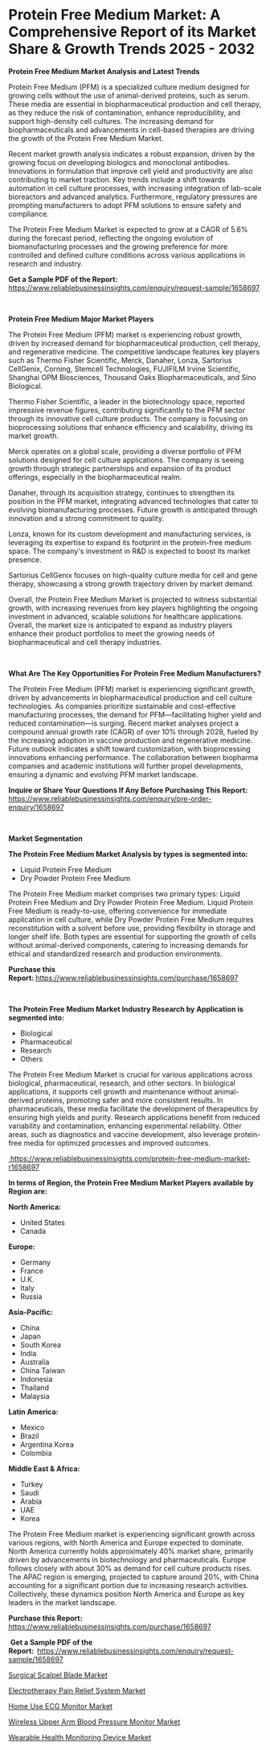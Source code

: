 <p><h1>Protein Free Medium Market: A Comprehensive Report of its Market Share & Growth Trends 2025 - 2032</h1></p><p><strong>Protein Free Medium Market Analysis and Latest Trends</strong></p>
<p><p>Protein Free Medium (PFM) is a specialized culture medium designed for growing cells without the use of animal-derived proteins, such as serum. These media are essential in biopharmaceutical production and cell therapy, as they reduce the risk of contamination, enhance reproducibility, and support high-density cell cultures. The increasing demand for biopharmaceuticals and advancements in cell-based therapies are driving the growth of the Protein Free Medium Market.</p><p>Recent market growth analysis indicates a robust expansion, driven by the growing focus on developing biologics and monoclonal antibodies. Innovations in formulation that improve cell yield and productivity are also contributing to market traction. Key trends include a shift towards automation in cell culture processes, with increasing integration of lab-scale bioreactors and advanced analytics. Furthermore, regulatory pressures are prompting manufacturers to adopt PFM solutions to ensure safety and compliance.</p><p>The Protein Free Medium Market is expected to grow at a CAGR of 5.6% during the forecast period, reflecting the ongoing evolution of biomanufacturing processes and the growing preference for more controlled and defined culture conditions across various applications in research and industry.</p></p>
<p><strong>Get a Sample PDF of the Report:&nbsp;</strong> <a href="https://www.reliablebusinessinsights.com/enquiry/request-sample/1658697?utm_campaign=112&utm_medium=2&utm_source=Github&utm_content=ia&utm_term=03032025&utm_id=protein-free-medium">https://www.reliablebusinessinsights.com/enquiry/request-sample/1658697</a></p>
<p>&nbsp;</p>
<p><strong>Protein Free Medium Major Market Players</strong></p>
<p><p>The Protein Free Medium (PFM) market is experiencing robust growth, driven by increased demand for biopharmaceutical production, cell therapy, and regenerative medicine. The competitive landscape features key players such as Thermo Fisher Scientific, Merck, Danaher, Lonza, Sartorius CellGenix, Corning, Stemcell Technologies, FUJIFILM Irvine Scientific, Shanghai OPM Biosciences, Thousand Oaks Biopharmaceuticals, and Sino Biological. </p><p>Thermo Fisher Scientific, a leader in the biotechnology space, reported impressive revenue figures, contributing significantly to the PFM sector through its innovative cell culture products. The company is focusing on bioprocessing solutions that enhance efficiency and scalability, driving its market growth.</p><p>Merck operates on a global scale, providing a diverse portfolio of PFM solutions designed for cell culture applications. The company is seeing growth through strategic partnerships and expansion of its product offerings, especially in the biopharmaceutical realm.</p><p>Danaher, through its acquisition strategy, continues to strengthen its position in the PFM market, integrating advanced technologies that cater to evolving biomanufacturing processes. Future growth is anticipated through innovation and a strong commitment to quality.</p><p>Lonza, known for its custom development and manufacturing services, is leveraging its expertise to expand its footprint in the protein-free medium space. The company's investment in R&D is expected to boost its market presence.</p><p>Sartorius CellGenix focuses on high-quality culture media for cell and gene therapy, showcasing a strong growth trajectory driven by market demand.</p><p>Overall, the Protein Free Medium Market is projected to witness substantial growth, with increasing revenues from key players highlighting the ongoing investment in advanced, scalable solutions for healthcare applications. Overall, the market size is anticipated to expand as industry players enhance their product portfolios to meet the growing needs of biopharmaceutical and cell therapy industries.</p></p>
<p>&nbsp;</p>
<p><strong>What Are The Key Opportunities For Protein Free Medium Manufacturers?</strong></p>
<p><p>The Protein Free Medium (PFM) market is experiencing significant growth, driven by advancements in biopharmaceutical production and cell culture technologies. As companies prioritize sustainable and cost-effective manufacturing processes, the demand for PFM—facilitating higher yield and reduced contamination—is surging. Recent market analyses project a compound annual growth rate (CAGR) of over 10% through 2028, fueled by the increasing adoption in vaccine production and regenerative medicine. Future outlook indicates a shift toward customization, with bioprocessing innovations enhancing performance. The collaboration between biopharma companies and academic institutions will further propel developments, ensuring a dynamic and evolving PFM market landscape.</p></p>
<p><strong>Inquire or Share Your Questions If Any Before Purchasing This Report:</strong> <a href="https://www.reliablebusinessinsights.com/enquiry/pre-order-enquiry/1658697?utm_campaign=112&utm_medium=2&utm_source=Github&utm_content=ia&utm_term=03032025&utm_id=protein-free-medium">https://www.reliablebusinessinsights.com/enquiry/pre-order-enquiry/1658697</a></p>
<p>&nbsp;</p>
<p><strong>Market Segmentation</strong></p>
<p><strong>The Protein Free Medium Market Analysis by types is segmented into:</strong></p>
<p><ul><li>Liquid Protein Free Medium</li><li>Dry Powder Protein Free Medium</li></ul></p>
<p><p>The Protein Free Medium market comprises two primary types: Liquid Protein Free Medium and Dry Powder Protein Free Medium. Liquid Protein Free Medium is ready-to-use, offering convenience for immediate application in cell culture, while Dry Powder Protein Free Medium requires reconstitution with a solvent before use, providing flexibility in storage and longer shelf life. Both types are essential for supporting the growth of cells without animal-derived components, catering to increasing demands for ethical and standardized research and production environments.</p></p>
<p><strong>Purchase this Report:&nbsp;</strong><a href="https://www.reliablebusinessinsights.com/purchase/1658697?utm_campaign=112&utm_medium=2&utm_source=Github&utm_content=ia&utm_term=03032025&utm_id=protein-free-medium">https://www.reliablebusinessinsights.com/purchase/1658697</a></p>
<p>&nbsp;</p>
<p><strong>The Protein Free Medium Market Industry Research by Application is segmented into:</strong></p>
<p><ul><li>Biological</li><li>Pharmaceutical</li><li>Research</li><li>Others</li></ul></p>
<p><p>The Protein Free Medium Market is crucial for various applications across biological, pharmaceutical, research, and other sectors. In biological applications, it supports cell growth and maintenance without animal-derived proteins, promoting safer and more consistent results. In pharmaceuticals, these media facilitate the development of therapeutics by ensuring high yields and purity. Research applications benefit from reduced variability and contamination, enhancing experimental reliability. Other areas, such as diagnostics and vaccine development, also leverage protein-free media for optimized processes and improved outcomes.</p></p>
<p><a href="https://www.reliablebusinessinsights.com/protein-free-medium-market-r1658697?utm_campaign=112&utm_medium=2&utm_source=Github&utm_content=ia&utm_term=03032025&utm_id=protein-free-medium">&nbsp;https://www.reliablebusinessinsights.com/protein-free-medium-market-r1658697</a></p>
<p><strong>In terms of Region, the Protein Free Medium Market Players available by Region are:</strong></p>
<p>
    <p> <strong> North America: </strong>
        <ul>
            <li>United States</li>
            <li>Canada</li>
        </ul>
        </p> 
    <p> <strong> Europe: </strong>
        <ul>
            <li>Germany</li>
            <li>France</li>
            <li>U.K.</li>
            <li>Italy</li>
            <li>Russia</li>
        </ul>
        </p> 
    <p> <strong> Asia-Pacific: </strong>
        <ul>
            <li>China</li>
            <li>Japan</li>
            <li>South Korea</li>
            <li>India</li>
            <li>Australia</li>
            <li>China Taiwan</li>
            <li>Indonesia</li>
            <li>Thailand</li>
            <li>Malaysia</li>
        </ul>
        </p> 
    <p> <strong> Latin America: </strong>
        <ul>
            <li>Mexico</li>
            <li>Brazil</li>
            <li>Argentina Korea</li>
            <li>Colombia</li>
        </ul>
        </p> 
    <p> <strong> Middle East & Africa: </strong>
        <ul>
            <li>Turkey</li>
            <li>Saudi</li>
            <li>Arabia</li>
            <li>UAE</li>
            <li>Korea</li>
        </ul>
    </p>
    </p>
<p><p>The Protein Free Medium market is experiencing significant growth across various regions, with North America and Europe expected to dominate. North America currently holds approximately 40% market share, primarily driven by advancements in biotechnology and pharmaceuticals. Europe follows closely with about 30% as demand for cell culture products rises. The APAC region is emerging, projected to capture around 20%, with China accounting for a significant portion due to increasing research activities. Collectively, these dynamics position North America and Europe as key leaders in the market landscape.</p></p>
<p><strong>Purchase this Report: </strong><a href="https://www.reliablebusinessinsights.com/purchase/1658697?utm_campaign=112&utm_medium=2&utm_source=Github&utm_content=ia&utm_term=03032025&utm_id=protein-free-medium">https://www.reliablebusinessinsights.com/purchase/1658697</a></p>
<p>&nbsp;<strong>Get a Sample PDF of the Report:&nbsp;&nbsp;</strong><a href="https://www.reliablebusinessinsights.com/enquiry/request-sample/1658697?utm_campaign=112&utm_medium=2&utm_source=Github&utm_content=ia&utm_term=03032025&utm_id=protein-free-medium">https://www.reliablebusinessinsights.com/enquiry/request-sample/1658697</a></p>
<p><strong></strong></p>
<p><p><a href="https://github.com/biyajausenik/Market-Research-Report-List-1/blob/main/surgical-scalpel-blade-market.md?utm_campaign=112&utm_medium=2&utm_source=Github&utm_content=ia&utm_term=03032025&utm_id=protein-free-medium">Surgical Scalpel Blade Market</a></p><p><a href="https://github.com/sirayedantte/Market-Research-Report-List-1/blob/main/electrotherapy-pain-relief-system-market.md?utm_campaign=112&utm_medium=2&utm_source=Github&utm_content=ia&utm_term=03032025&utm_id=protein-free-medium">Electrotherapy Pain Relief System Market</a></p><p><a href="https://github.com/debowflaggqw/Market-Research-Report-List-1/blob/main/home-use-ecg-monitor-market.md?utm_campaign=112&utm_medium=2&utm_source=Github&utm_content=ia&utm_term=03032025&utm_id=protein-free-medium">Home Use ECG Monitor Market</a></p><p><a href="https://github.com/herakterroem/Market-Research-Report-List-1/blob/main/wireless-upper-arm-blood-pressure-monitor-market.md?utm_campaign=112&utm_medium=2&utm_source=Github&utm_content=ia&utm_term=03032025&utm_id=protein-free-medium">Wireless Upper Arm Blood Pressure Monitor Market</a></p><p><a href="https://github.com/armsinwan/Market-Research-Report-List-1/blob/main/wearable-health-monitoring-device-market.md?utm_campaign=112&utm_medium=2&utm_source=Github&utm_content=ia&utm_term=03032025&utm_id=protein-free-medium">Wearable Health Monitoring Device Market</a></p></p>